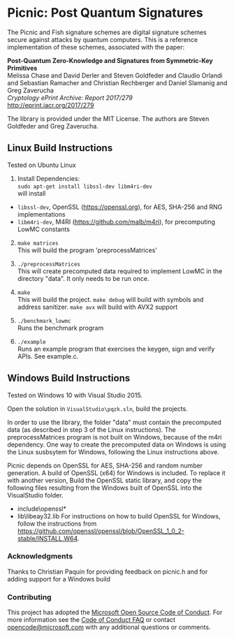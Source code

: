 # Picnic: Post Quantum Signatures 

The Picnic and Fish signature schemes are digital signature schemes secure
against attacks by quantum computers.  This is a reference implementation of these schemes, 
associated with the paper:

  **Post-Quantum Zero-Knowledge and Signatures from Symmetric-Key Primitives**  
  Melissa Chase and David Derler and Steven Goldfeder and Claudio Orlandi and
  Sebastian Ramacher and Christian Rechberger and Daniel Slamanig and Greg
  Zaverucha   
  *Cryptology ePrint Archive: Report 2017/279*   
  <http://eprint.iacr.org/2017/279>   

The library is provided under the MIT License.  The authors are Steven Goldfeder and Greg Zaverucha.

## Linux Build Instructions

Tested on Ubuntu Linux

1. Install Dependencies:   
   `sudo apt-get install libssl-dev libm4ri-dev`  
will install  
 - `libssl-dev`, OpenSSL (https://openssl.org), for AES, SHA-256 and RNG implementations  
 - `libm4ri-dev`, M4RI (https://github.com/malb/m4ri), for precomputing LowMC constants   

2. `make matrices`  
This will build the program 'preprocessMatrices'

3. `./preprocessMatrices`  
This will create precomputed data required to implement LowMC in the directory "data". 
It only needs to be run once.

4. `make`  
This will build the project.  `make debug` will build with symbols and address
sanitizer.  `make avx` will build with AVX2 support

5. `./benchmark_lowmc`  
Runs the benchmark program

6. `./example`  
Runs an example program that exercises the keygen, sign and verify APIs.  See example.c.


## Windows Build Instructions

Tested on Windows 10 with Visual Studio 2015.

Open the solution in `VisualStudio\pqzk.sln`, build the projects. 

In order to use the library, the folder "data" must contain the precomputed
data (as described in step 3 of the Linux instructions). The preprocessMatrices
program is not built on Windows, because of the m4ri dependency.  One way to
create the precomputed data on Windows is using the Linux susbsytem for
Windows, following the Linux instructions above. 

Picnic depends on OpenSSL for AES, SHA-256 and random number generation.  A
build of OpenSSL (x64) for Windows is included.  To replace it with another
version, 
Build the OpenSSL static library,  and copy the following files resulting
from the Windows built of OpenSSL into the VisualStudio folder.
   - include\openssl\*
   - lib\libeay32.lib
For instructions on how to build OpenSSL for Windows, follow the
instructions from
https://github.com/openssl/openssl/blob/OpenSSL_1_0_2-stable/INSTALL.W64.


### Acknowledgments
Thanks to Christian Paquin for providing feedback on picnic.h and for adding
support for a Windows build


### Contributing

This project has adopted the [Microsoft Open Source Code of Conduct](https://opensource.microsoft.com/codeofconduct/). For more information see the [Code of Conduct FAQ](https://opensource.microsoft.com/codeofconduct/faq/) or contact [opencode@microsoft.com](mailto:opencode@microsoft.com) with any additional questions or comments.
